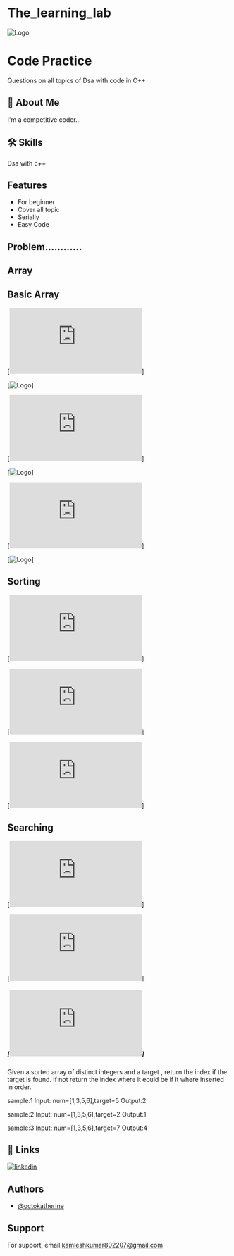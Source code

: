 # The_learning_lab

![Logo](https://github.com/kamleshvvit/The_Learning_Lab/blob/main/banner.png)


# Code Practice 

Questions on all topics of Dsa with code in C++


## 🚀 About Me
I'm a competitive coder...


## 🛠 Skills
Dsa with c++


## Features

- For beginner
- Cover all topic 
- Serially
- Easy Code 


## Problem............

## Array

## Basic Array

[![BA1.Input and Output in array](https://github.com/kamleshvvit/The_Learning_Lab/blob/main/array/array_basic/arrarInputOutput.cpp)]

[![Logo](https://github.com/kamleshvvit/The_Learning_Lab/blob/main/other/Input%20output.png)]

[![BA2.Find Minimum element  in Array](https://github.com/kamleshvvit/The_Learning_Lab/blob/main/array/array_basic/arrMinimum.cpp)]

[![Logo](https://github.com/kamleshvvit/The_Learning_Lab/blob/main/other/minimum.png)]


[![BA3.Find Maximum elment in Array](https://github.com/kamleshvvit/The_Learning_Lab/blob/main/array/array_basic/arrmax.cpp)]

[![Logo](https://github.com/kamleshvvit/The_Learning_Lab/blob/main/other/maximum.png)]

## Sorting

[![1.Bubble Sort](https://github.com/kamleshvvit/The_Learning_Lab/blob/main/array/sorting/bubblesort.cpp)]

[![2.Insertion Sort](https://github.com/kamleshvvit/The_Learning_Lab/blob/main/array/sorting/insertionsort.cpp)]

[![3.Selection Sort](https://github.com/kamleshvvit/The_Learning_Lab/blob/main/array/sorting/selection_sort.cpp)]

## Searching

[![1.Binary Search](https://github.com/kamleshvvit/The_Learning_Lab/blob/main/array/searching/binary_seaerch.cpp)]

[![2.Binary search(find first and last element in sorted array)](https://github.com/kamleshvvit/The_Learning_Lab/blob/main/array/searching/binary_search_lt.cpp)]

##### [![3.Binary search(Search inserted position)](https://github.com/kamleshvvit/The_Learning_Lab/blob/main/array/searching/binary_search_Insert_position.cpp)] 
  
  Given a sorted array of distinct integers and a target ,
  return the index if the target is found. if not return 
  the index where it eould be if it where inserted in order.

  sample:1
          Input: num=[1,3,5,6],target=5
          Output:2

  sample:2
          Input: num=[1,3,5,6],target=2
          Output:1

  sample:3
          Input: num=[1,3,5,6],target=7
          Output:4 

## 🔗 Links

[![linkedin](https://www.linkedin.com/in/kamlesh-kumar-705631254?utm_source=share&utm_campaign=share_via&utm_content=profile&utm_medium=android_app)](https://www.linkedin.com/)


## Authors

- [@octokatherine](https://github.com/kamleshvvit)


## Support

For support, email kamleshkumar802207@gmail.com


